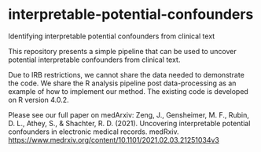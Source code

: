 # interpretable-potential-confounders
Identifying interpretable potential confounders from clinical text

This repository presents a simple pipeline that can be used to uncover potential interpretable confounders from clinical text. 

Due to IRB restrictions, we cannot share the data needed to demonstrate the code. We share the R analysis pipeline post data-processing as an example of how to implement our method. The existing code is developed on R version 4.0.2. 

Please see our full paper on medArxiv:
Zeng, J., Gensheimer, M. F., Rubin, D. L., Athey, S., & Shachter, R. D. (2021). Uncovering interpretable potential confounders in electronic medical records. medRxiv. https://www.medrxiv.org/content/10.1101/2021.02.03.21251034v3
